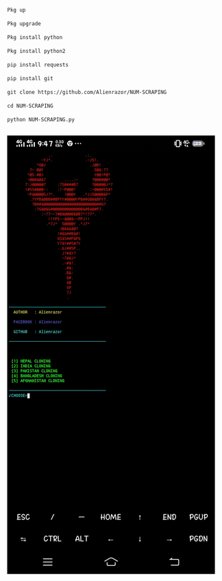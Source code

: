 ```

Pkg up 

Pkg upgrade 

Pkg install python 

Pkg install python2

pip install requests 

pip install git

git clone https://github.com/Alienrazor/NUM-SCRAPING

cd NUM-SCRAPING 

python NUM-SCRAPING.py


```



<img src=https://raw.githubusercontent.com/Alienrazor/NUM-SCRAPING/main/Screenshot_20240810_214727.jpg>
